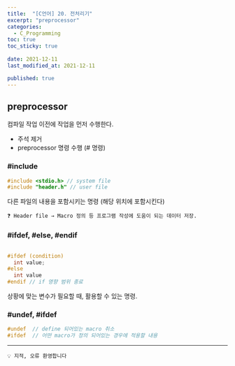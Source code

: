 ```yaml
---
title:  "[C언어] 20. 전처리기"
excerpt: "preprocessor"
categories:
  - C_Programming
toc: true
toc_sticky: true
 
date: 2021-12-11
last_modified_at: 2021-12-11

published: true
---
```


## preprocessor

컴파일 작업 이전에 작업을 먼저 수행한다.

- 주석 제거
- preprocessor 명령 수행 (# 명령)

### #include

```c
#include <stdio.h> // system file
#include "header.h" // user file 

```
다른 파일의 내용을 포함시키는 명령 (해당 위치에 포함시킨다)


```
❓ Header file → Macro 정의 등 프로그램 작성에 도움이 되는 데이터 저장.
```

### #ifdef, #else, #endif

```c

#ifdef (condition)
  int value;
#else 
  int value 
#endif // if 영향 범위 종료 

```

상황에 맞는 변수가 필요할 때, 활용할 수 있는 명령.

### #undef, #ifdef

```c
#undef  // define 되어있는 macro 취소
#ifdef  // 어떤 macro가 정의 되어있는 경우에 적용할 내용
```

---
```
💡 지적, 오류 환영합니다
``` 